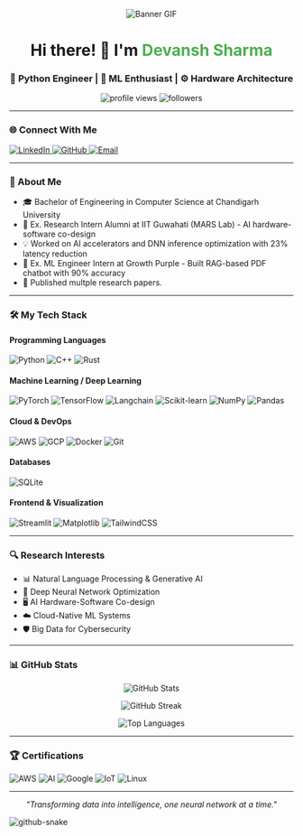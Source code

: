 <p align="center"><img src="https://github.com/Anmol-Baranwal/Cool-GIFs-For-GitHub/assets/74038190/d48893bd-0757-481c-8d7e-ba3e163feae7" alt="Banner GIF" /></p>
<h1 align="center">Hi there! 👋 I'm <span style="color:#4CAF50;">Devansh Sharma</span></h1>
<h3 align="center">🧠 Python Engineer | 🤖 ML Enthusiast | ⚙️ Hardware Architecture</h3>
<p align="center">
  <img src="https://komarev.com/ghpvc/?username=adawatia&label=Profile%20views&color=0e75b6&style=flat" alt="profile views" />
  <img src="https://img.shields.io/github/followers/adawatia?label=Followers&style=social" alt="followers" />
</p>
<hr />
<h3 align="left">🌐 Connect With Me</h3>
<p align="left">
  <a href="https://linkedin.com/in/adawatia" target="_blank">
    <img src="https://img.shields.io/badge/LinkedIn-0077B5?style=for-the-badge&logo=linkedin&logoColor=white" alt="LinkedIn" />
  </a>
  <a href="https://github.com/adawatia" target="_blank">
    <img src="https://img.shields.io/badge/GitHub-100000?style=for-the-badge&logo=github&logoColor=white" alt="GitHub" />
  </a>
  <a href="mailto:devsarrawatia@gmail.com">
    <img src="https://img.shields.io/badge/Gmail-D14836?style=for-the-badge&logo=gmail&logoColor=white" alt="Email" />
  </a>
</p>
<hr />
<h3 align="left">💼 About Me</h3>

- 🎓 Bachelor of Engineering in Computer Science at Chandigarh University
- 🔬 Ex. Research Intern Alumni at IIT Guwahati (MARS Lab) - AI hardware-software co-design
- 💡 Worked on AI accelerators and DNN inference optimization with 23% latency reduction
- 🤖 Ex. ML Engineer Intern at Growth Purple - Built RAG-based PDF chatbot with 90% accuracy
- 📝 Published multple research papers.

<hr />
<h3 align="left">🛠️ My Tech Stack</h3>
<h4>Programming Languages</h4>
<p align="left">
  <img src="https://img.shields.io/badge/Python-3776AB?style=for-the-badge&logo=python&logoColor=white" alt="Python" />
  <img src="https://img.shields.io/badge/C%2B%2B-00599C?style=for-the-badge&logo=c%2B%2B&logoColor=white" alt="C++" />
  <img src="https://img.shields.io/badge/Rust-000000?style=for-the-badge&logo=rust&logoColor=white" alt="Rust" />
</p>
<h4>Machine Learning / Deep Learning</h4>
<p align="left">
  <img src="https://img.shields.io/badge/PyTorch-EE4C2C?style=for-the-badge&logo=pytorch&logoColor=white" alt="PyTorch" />
  <img src="https://img.shields.io/badge/TensorFlow-FF6F00?style=for-the-badge&logo=tensorflow&logoColor=white" alt="TensorFlow" />
  <img src="https://img.shields.io/badge/Langchain-121D33?style=for-the-badge&logo=chainlink&logoColor=white" alt="Langchain" />
  <img src="https://img.shields.io/badge/ScikitLearn-F7931E?style=for-the-badge&logo=scikit-learn&logoColor=white" alt="Scikit-learn" />
  <img src="https://img.shields.io/badge/NumPy-013243?style=for-the-badge&logo=numpy&logoColor=white" alt="NumPy" />
  <img src="https://img.shields.io/badge/Pandas-150458?style=for-the-badge&logo=pandas&logoColor=white" alt="Pandas" />
</p>
<h4>Cloud & DevOps</h4>
<p align="left">
  <img src="https://img.shields.io/badge/AWS-FF9900?style=for-the-badge&logo=amazonaws&logoColor=white" alt="AWS" />
  <img src="https://img.shields.io/badge/GCP-4285F4?style=for-the-badge&logo=google-cloud&logoColor=white" alt="GCP" />
  <img src="https://img.shields.io/badge/Docker-2496ED?style=for-the-badge&logo=docker&logoColor=white" alt="Docker" />
  <img src="https://img.shields.io/badge/Git-F05032?style=for-the-badge&logo=git&logoColor=white" alt="Git" />
</p>
<h4>Databases</h4>
<p align="left">
  <img src="https://img.shields.io/badge/SQLite-316192?style=for-the-badge&logo=sqlite&logoColor=white" alt="SQLite" />
</p>
<h4>Frontend & Visualization</h4>
<p align="left">
  <img src="https://img.shields.io/badge/Streamlit-FF4B4B?style=for-the-badge&logo=streamlit&logoColor=white" alt="Streamlit" />
  <img src="https://img.shields.io/badge/Matplotlib-3F4F75?style=for-the-badge&logo=plotly&logoColor=white" alt="Matplotlib" />
  <img src="https://img.shields.io/badge/Tailwind_CSS-38B2AC?style=for-the-badge&logo=tailwind-css&logoColor=white" alt="TailwindCSS" />
</p>
<hr />
<h3 align="left">🔍 Research Interests</h3>
<ul>
  <li>📊 Natural Language Processing & Generative AI</li>
  <li>🧠 Deep Neural Network Optimization</li>
  <li>🖥️ AI Hardware-Software Co-design</li>
  <li>☁️ Cloud-Native ML Systems</li>
  <li>🛡️ Big Data for Cybersecurity</li>
</ul>
<hr />

<h3 align="left">📊 GitHub Stats</h3>
<p align="center">
  <img src="https://github-readme-stats.vercel.app/api?username=adawatia&show_icons=true&theme=radical" alt="GitHub Stats" />
</p>
<p align="center">
  <img src="https://github-readme-streak-stats.herokuapp.com/?user=adawatia&theme=radical" alt="GitHub Streak" />
</p>
<p align="center">
  <img src="https://github-readme-stats.vercel.app/api/top-langs/?username=adawatia&layout=compact&theme=radical" alt="Top Languages" />
</p>
<hr />
<h3 align="left">🏆 Certifications</h3>
<p align="left">
  <img src="https://img.shields.io/badge/AWS_Cloud_Architect-232F3E?style=for-the-badge&logo=amazon-aws&logoColor=white" alt="AWS" />
  <img src="https://img.shields.io/badge/AI_Technologies-4285F4?style=for-the-badge&logo=google-scholar&logoColor=white" alt="AI" />
  <img src="https://img.shields.io/badge/Google_IT_Automation-4285F4?style=for-the-badge&logo=google&logoColor=white" alt="Google" />
  <img src="https://img.shields.io/badge/IoT-003545?style=for-the-badge&logo=arduino&logoColor=white" alt="IoT" />
  <img src="https://img.shields.io/badge/Linux-FCC624?style=for-the-badge&logo=linux&logoColor=black" alt="Linux" />
</p>
<hr />
<p align="center"><em>"Transforming data into intelligence, one neural network at a time."</em></p>
<picture>
  <source media="(prefers-color-scheme: dark)" srcset="https://raw.githubusercontent.com/tobiasmeyhoefer/tobiasmeyhoefer/output/github-snake-dark.svg" />
  <source media="(prefers-color-scheme: light)" srcset="https://raw.githubusercontent.com/tobiasmeyhoefer/tobiasmeyhoefer/output/github-snake.svg" />
  <img alt="github-snake" src="https://raw.githubusercontent.com/tobiasmeyhoefer/tobiasmeyhoefer/output/github-snake.svg" />
</picture>
